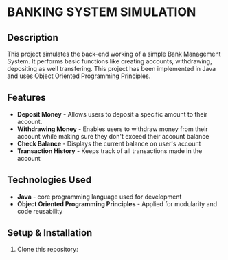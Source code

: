 # BANKING SYSTEM SIMULATION
## Description
This project simulates the back-end working of a simple Bank Management System. It performs basic functions like creating accounts, withdrawing, depositing as well transfering. This project has been implemented in Java and uses Object Oriented Programming Principles.
## Features
* **Deposit Money** - Allows users to deposit a specific amount to their account.
* **Withdrawing Money** - Enables users to withdraw money from their account while making sure they don't exceed their account balance
* **Check Balance** - Displays the current balance on user's account
* **Transaction History** - Keeps track of all transactions made in the account
## Technologies Used
* **Java** - core programming language used for development
* **Object Oriented Programming Principles** - Applied for modularity and code reusability
## Setup & Installation
1. Clone this repository:

